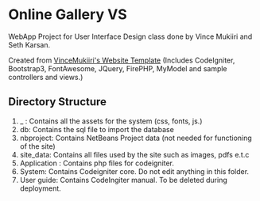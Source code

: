 Online Gallery VS
================================

WebApp Project for User Interface Design class done by Vince Mukiiri and Seth Karsan.

Created from [VinceMukiiri's Website Template](https://github.com/VinceMukiiri/Website-Template-CI-Bootstrap-FA/) (Includes CodeIgniter, Bootstrap3, FontAwesome, JQuery, FirePHP, MyModel and sample controllers and views.)

## Directory Structure
1. _ : Contains all the assets for the system (css, fonts, js.)
2. db: Contains the sql file to import the database
3. nbproject: Contains NetBeans Project data (not needed for functioning of the site)
4. site_data: Contains all files used by the site such as images, pdfs e.t.c
5. Application : Contains php files for codeigniter.
6. System: Contains Codeigniter core. Do not edit anything in this folder.
7. User guide: Contains CodeIngiter manual. To be deleted during deployment.
